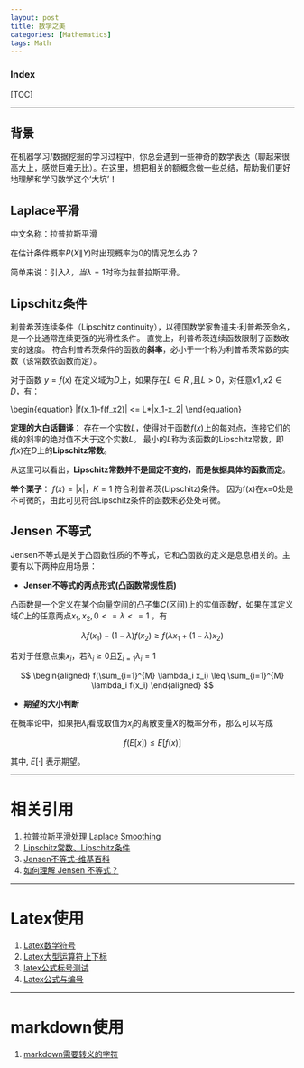 ```yaml
---
layout: post
title: 数学之美
categories: [Mathematics]
tags: Math
---
```


### Index
[TOC]
<!-- TOC -->
<!-- - [背景](#背景)
- [Laplace平滑](#Laplace平滑)
- [Lipschitz条件](#Lipschitz条件)
- [Jensen不等式](#Jensen不等式) -->
<!-- /TOC -->

---
## 背景
在机器学习/数据挖掘的学习过程中，你总会遇到一些神奇的数学表达（聊起来很高大上，感觉巨难无比）。在这里，想把相关的额概念做一些总结，帮助我们更好地理解和学习数学这个‘大坑’！


## Laplace平滑
中文名称：拉普拉斯平滑

在估计条件概率$P(X\|Y)$时出现概率为0的情况怎么办？

简单来说：引入$λ，当λ=1$时称为拉普拉斯平滑。


## Lipschitz条件
利普希茨连续条件（Lipschitz continuity），以德国数学家鲁道夫·利普希茨命名，是一个比通常连续更强的光滑性条件。
直觉上，利普希茨连续函数限制了函数改变的速度。
符合利普希茨条件的函数的**斜率**，必小于一个称为利普希茨常数的实数（该常数依函数而定）。

对于函数 $y=f(x)$ 在定义域为$D$上，如果存在$L∈R$ ,且$L>0$，对任意$x1,x2∈D$，有： 

\begin{equation}
   |f(x_1)-f(f_x2)| <= L*|x_1-x_2|
\end{equation}


**定理的大白话翻译**：
存在一个实数$L$，使得对于函数$f(x)$上的每对点，连接它们的线的斜率的绝对值不大于这个实数$L$。
最小的$L$称为该函数的Lipschitz常数，即$f(x)$在$D$上的**Lipschitz常数**。

从这里可以看出，**Lipschitz常数并不是固定不变的，而是依据具体的函数而定**。

**举个栗子**：
$f(x)=|x|，K=1$  符合利普希茨(Lipschitz)条件。
因为f(x)在x=0处是不可微的，由此可见符合Lipschitz条件的函数未必处处可微。 


## Jensen 不等式
Jensen不等式是关于凸函数性质的不等式，它和凸函数的定义是息息相关的。主要有以下两种应用场景：

- **Jensen不等式的两点形式(凸函数常规性质)**

凸函数是一个定义在某个向量空间的凸子集$C$(区间)上的实值函数$f$，如果在其定义域$C$上的任意两点$x_1, x_2, 0<=\lambda<=1$ ，有

$$
\lambda f(x_1)-(1-\lambda)f(x_2) \geq f(\lambda x_1+(1-\lambda)x_2)
$$

若对于任意点集${x_i}$，若$\lambda_i \geq 0$且$\sum_{i=1} \lambda_i=1$

$$
\begin{aligned}
   f(\sum_{i=1}^{M} \lambda_i x_i) \leq \sum_{i=1}^{M} \lambda_i f(x_i)
\end{aligned}
$$

- **期望的大小判断**

在概率论中，如果把$\lambda_i$看成取值为$x_i$的离散变量$X$的概率分布，那么可以写成

$$
\begin{equation}
   f(E[x]) \leq E[f(x)]
\end{equation}
$$

其中, $E[·]$ 表示期望。





---
# 相关引用
1. [拉普拉斯平滑处理 Laplace Smoothing](https://blog.csdn.net/bbbeoy/article/details/71249316)
2. [Lipschitz常数、Lipschitz条件](https://blog.csdn.net/Chaolei3/article/details/81202544)
3. [Jensen不等式-维基百科](https://en.wikipedia.org/wiki/Jensen%27s_inequality)
4. [如何理解 Jensen 不等式？](https://www.zhihu.com/question/53866462)


---
# Latex使用
1. [Latex数学符号](https://blog.csdn.net/SSL_ZYC/article/details/80977235)
2. [Latex大型运算符上下标](https://blog.csdn.net/hfut_jf/article/details/51043642)
3. [latex公式标号测试](https://blog.csdn.net/itnerd/article/details/86001278)
4. [Latex公式与编号](https://www.xuebuyuan.com/3260115.html)

---
# markdown使用
1. [markdown需要转义的字符](https://blog.csdn.net/xianghongai/article/details/78976273)

